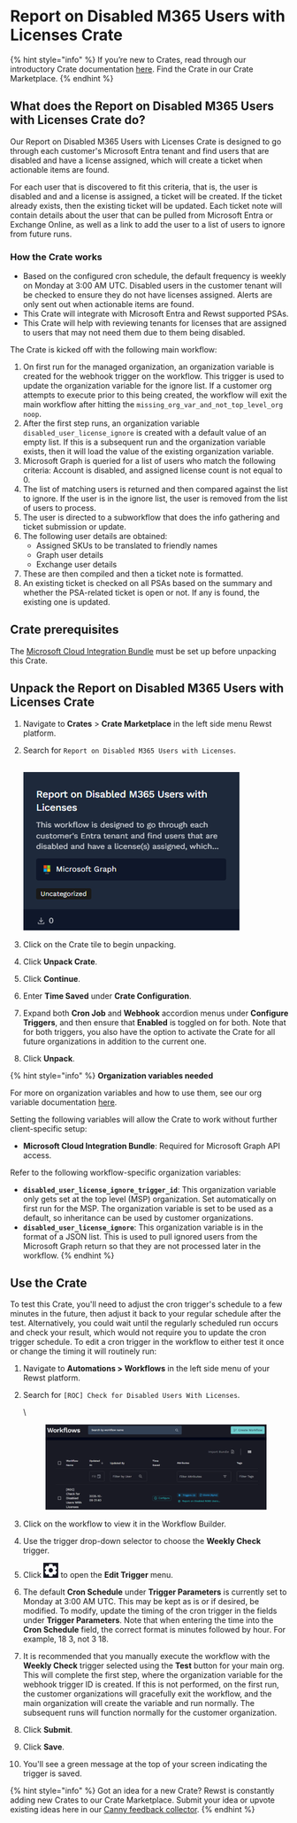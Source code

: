 # Report on Disabled M365 Users with Licenses Crate

{% hint style="info" %}
If you’re new to Crates, read through our introductory Crate documentation [here](https://docs.rewst.help/prebuilt-automations/crates). Find the Crate in our Crate Marketplace.
{% endhint %}

## What does the Report on Disabled M365 Users with Licenses Crate do?

Our Report on Disabled M365 Users with Licenses Crate is designed to go through each customer's Microsoft Entra tenant and find users that are disabled and have a license assigned, which will create a ticket when actionable items are found.&#x20;

For each user that is discovered to fit this criteria, that is, the user is disabled and and a license is assigned, a ticket will be created. If the ticket already exists, then the existing ticket will be updated. Each ticket note will contain details about the user that can be pulled from Microsoft Entra or Exchange Online, as well as a link to add the user to a list of users to ignore from future runs.

### How the Crate works

* Based on the configured cron schedule, the default frequency is weekly on Monday at 3:00 AM UTC. Disabled users in the customer tenant will be checked to ensure they do not have licenses assigned. Alerts are only sent out when actionable items are found.
* This Crate will integrate with Microsoft Entra and Rewst supported PSAs.
* This Crate will help with reviewing tenants for licenses that are assigned to users that may not need them due to them being disabled.

The Crate is kicked off with the following main workflow:

1. On first run for the managed organization, an organization variable is created for the webhook trigger on the workflow. This trigger is used to update the organization variable for the ignore list. If a customer org attempts to execute prior to this being created, the workflow will exit the main workflow after hitting the `missing_org_var_and_not_top_level_org noop`.
2. After the first step runs, an organization variable `disabled_user_license_ignore` is created with a default value of an empty list. If this is a subsequent run and the organization variable exists, then it will load the value of the existing organization variable.
3. Microsoft Graph is queried for a list of users who match the following criteria: Account is disabled, and assigned license count is not equal to 0.
4. The list of matching users is returned and then compared against the list to ignore. If the user is in the ignore list, the user is removed from the list of users to process.
5. The user is directed to a subworkflow that does the info gathering and ticket submission or update.
6. The following user details are obtained:
   * Assigned SKUs to be translated to friendly names
   * Graph user details
   * Exchange user details
7. These are then compiled and then a ticket note is formatted.
8. An existing ticket is checked on all PSAs based on the summary and whether the PSA-related ticket is open or not. If any is found, the existing one is updated.

## Crate prerequisites

The [Microsoft Cloud Integration Bundle](../../configuration/integrations/integration-guides/microsoft-cloud-integration-bundle/) must be set up before unpacking this Crate.

## Unpack the Report on Disabled M365 Users with Licenses Crate

1. Navigate to **Crates** > **Crate Marketplace** in the left side menu Rewst platform.
2.  Search for `Report on Disabled M365 Users with Licenses`.

    \
    ![](<../../../.gitbook/assets/image (200) (1).png>)
3. Click on the Crate tile to begin unpacking.
4. Click **Unpack Crate**.
5. Click **Continue**.
6. Enter **Time Saved** under **Crate Configuration**.
7. Expand both **Cron Job** and **Webhook** accordion menus under **Configure Triggers**, and then ensure that **Enabled** is toggled on for both. Note that for both triggers, you also have the option to activate the Crate for all future organizations in addition to the current one.
8. Click **Unpack**.

{% hint style="info" %}
**Organization variables needed**

For more on organization variables and how to use them, see our org variable documentation [here](https://docs.rewst.help/documentation/configuration/organization-variables).

Setting the following variables will allow the Crate to work without further client-specific setup:

* **Microsoft Cloud Integration Bundle**: Required for Microsoft Graph API access.

Refer to the following workflow-specific organization variables:

* **`disabled_user_license_ignore_trigger_id`**: This organization variable only gets set at the top level (MSP) organization. Set automatically on first run for the MSP. The organization variable is set to be used as a default, so inheritance can be used by customer organizations.
* **`disabled_user_license_ignore`**: This organization variable is in the format of a JSON list. This is used to pull ignored users from the Microsoft Graph return so that they are not processed later in the workflow.
{% endhint %}

## Use the Crate

To test this Crate, you'll need to adjust the cron trigger's schedule to a few minutes in the future, then adjust it back to your regular schedule after the test. Alternatively, you could wait until the regularly scheduled run occurs and check your result, which would not require you to update the cron trigger schedule. To edit a cron trigger in the workflow to either test it once or change the timing it will routinely run:

1. Navigate to **Automations > Workflows** in the left side menu of your Rewst platform.
2.  Search for `[ROC] Check for Disabled Users With Licenses`.

    \


    <figure><img src="../../../.gitbook/assets/image (200).png" alt=""><figcaption></figcaption></figure>
3. Click on the workflow to view it in the Workflow Builder.
4. Use the trigger drop-down selector to choose the **Weekly Check** trigger.&#x20;
5. Click ![](<../../../.gitbook/assets/image (2) (8).png>) to open the **Edit Trigger** menu.
6. The default **Cron Schedule** under **Trigger Parameters** is currently set to Monday at 3:00 AM UTC. This may be kept as is or if desired, be modified. To modify, update the timing of the cron trigger in the fields under **Trigger Parameters**. Note that when entering the time into the **Cron Schedule** field, the correct format is minutes followed by hour. For example, 18 3, not 3 18.
7. It is recommended that you manually execute the workflow with the **Weekly Check** trigger selected using the **Test** button for your main org. This will complete the first step, where the organization variable for the webhook trigger ID is created. If this is not performed, on the first run, the customer organizations will gracefully exit the workflow, and the main organization will create the variable and run normally. The subsequent runs will function normally for the customer organization.
8. Click **Submit**.
9. Click **Save**.
10. You'll see a green message at the top of your screen indicating the trigger is saved.

{% hint style="info" %}
Got an idea for a new Crate? Rewst is constantly adding new Crates to our Crate Marketplace. Submit your idea or upvote existing ideas here in our [Canny feedback collector](https://rewst.canny.io/crates).
{% endhint %}
